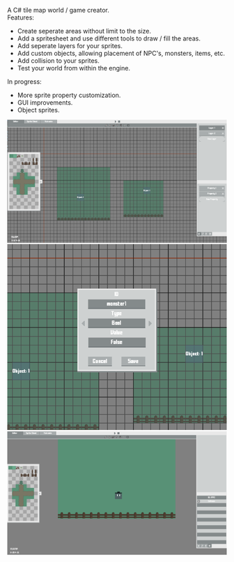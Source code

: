 A C# tile map world / game creator. <br />
Features:<br />
- Create seperate areas without limit to the size.<br />
- Add a spritesheet and use different tools to draw / fill the areas.<br />
- Add seperate layers for your sprites.<br />
- Add custom objects, allowing placement of NPC's, monsters, items, etc.<br />
- Add collision to your sprites.<br />
- Test your world from within the engine.<br />

In progress:
- More sprite property customization.
- GUI improvements.
- Object sprites.

![screenshot](screen_1.png)
![screenshot](screen_2.png)
![screenshot](screen_3.png)
